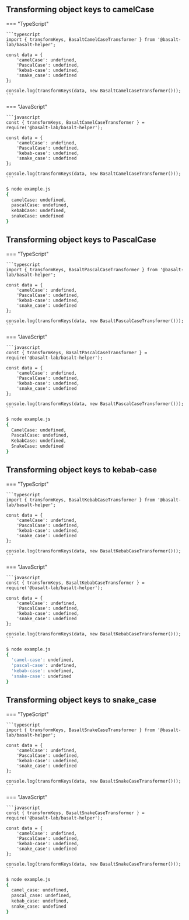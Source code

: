 ## **Transforming object keys to camelCase**

=== "TypeScript"

    ```typescript
    import { transformKeys, BasaltCamelCaseTransformer } from '@basalt-lab/basalt-helper';

    const data = {
        'camelCase': undefined,
        'PascalCase': undefined,
        'kebab-case': undefined,
        'snake_case': undefined
    };

    console.log(transformKeys(data, new BasaltCamelCaseTransformer()));
    ```

=== "JavaScript"

    ```javascript
    const { transformKeys, BasaltCamelCaseTransformer } = require('@basalt-lab/basalt-helper');

    const data = {
        'camelCase': undefined,
        'PascalCase': undefined,
        'kebab-case': undefined,
        'snake_case': undefined
    };

    console.log(transformKeys(data, new BasaltCamelCaseTransformer()));
    ```

<!-- termynal -->

```bash
$ node example.js
{
  camelCase: undefined,
  pascalCase: undefined,
  kebabCase: undefined,
  snakeCase: undefined
}
```

## **Transforming object keys to PascalCase**

=== "TypeScript"

    ```typescript
    import { transformKeys, BasaltPascalCaseTransformer } from '@basalt-lab/basalt-helper';

    const data = {
        'camelCase': undefined,
        'PascalCase': undefined,
        'kebab-case': undefined,
        'snake_case': undefined
    };

    console.log(transformKeys(data, new BasaltPascalCaseTransformer()));
    ```

=== "JavaScript"

    ```javascript
    const { transformKeys, BasaltPascalCaseTransformer } = require('@basalt-lab/basalt-helper');

    const data = {
        'camelCase': undefined,
        'PascalCase': undefined,
        'kebab-case': undefined,
        'snake_case': undefined
    };

    console.log(transformKeys(data, new BasaltPascalCaseTransformer()));
    ```

<!-- termynal -->

```bash
$ node example.js
{
  CamelCase: undefined,
  PascalCase: undefined,
  KebabCase: undefined,
  SnakeCase: undefined
}
```

## **Transforming object keys to kebab-case**

=== "TypeScript"

    ```typescript
    import { transformKeys, BasaltKebabCaseTransformer } from '@basalt-lab/basalt-helper';

    const data = {
        'camelCase': undefined,
        'PascalCase': undefined,
        'kebab-case': undefined,
        'snake_case': undefined
    };

    console.log(transformKeys(data, new BasaltKebabCaseTransformer()));
    ```

=== "JavaScript"

    ```javascript
    const { transformKeys, BasaltKebabCaseTransformer } = require('@basalt-lab/basalt-helper');

    const data = {
        'camelCase': undefined,
        'PascalCase': undefined,
        'kebab-case': undefined,
        'snake_case': undefined
    };

    console.log(transformKeys(data, new BasaltKebabCaseTransformer()));
    ```

<!-- termynal -->

```bash
$ node example.js
{
  'camel-case': undefined,
  'pascal-case': undefined,
  'kebab-case': undefined,
  'snake-case': undefined
}
```

## **Transforming object keys to snake_case**

=== "TypeScript"

    ```typescript
    import { transformKeys, BasaltSnakeCaseTransformer } from '@basalt-lab/basalt-helper';

    const data = {
        'camelCase': undefined,
        'PascalCase': undefined,
        'kebab-case': undefined,
        'snake_case': undefined
    };

    console.log(transformKeys(data, new BasaltSnakeCaseTransformer()));
    ```

=== "JavaScript"

    ```javascript
    const { transformKeys, BasaltSnakeCaseTransformer } = require('@basalt-lab/basalt-helper');

    const data = {
        'camelCase': undefined,
        'PascalCase': undefined,
        'kebab-case': undefined,
        'snake_case': undefined
    };

    console.log(transformKeys(data, new BasaltSnakeCaseTransformer()));
    ```

<!-- termynal -->

```bash
$ node example.js
{
  camel_case: undefined,
  pascal_case: undefined,
  kebab_case: undefined,
  snake_case: undefined
}
```
